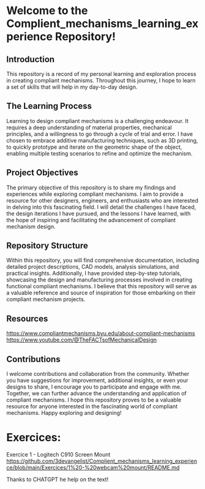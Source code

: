 # Welcome to the Complient_mechanisms_learning_experience  Repository!


## Introduction
This repository is a record of my personal learning and exploration process in creating compliant mechanisms. Throughout this journey, I hope to learn a set of skills that will help in my day-to-day design.

## The Learning Process
Learning to design compliant mechanisms is a challenging endeavour. It requires a deep understanding of material properties, mechanical principles, and a willingness to go through a cycle of trial and error. I have chosen to embrace additive manufacturing techniques, such as 3D printing, to quickly prototype and iterate on the geometric shape of the object, enabling multiple testing scenarios to refine and optimize the mechanism.

## Project Objectives
The primary objective of this repository is to share my findings and experiences while exploring compliant mechanisms. I aim to provide a resource for other designers, engineers, and enthusiasts who are interested in delving into this fascinating field. I will detail the challenges I have faced, the design iterations I have pursued, and the lessons I have learned, with the hope of inspiring and facilitating the advancement of compliant mechanism design.

## Repository Structure
Within this repository, you will find comprehensive documentation, including detailed project descriptions, CAD models, analysis simulations, and practical insights. Additionally, I have provided step-by-step tutorials, showcasing the design and manufacturing processes involved in creating functional compliant mechanisms. I believe that this repository will serve as a valuable reference and source of inspiration for those embarking on their compliant mechanism projects.

## Resources
https://www.compliantmechanisms.byu.edu/about-compliant-mechanisms
https://www.youtube.com/@TheFACTsofMechanicalDesign

## Contributions
I welcome contributions and collaboration from the community. Whether you have suggestions for improvement, additional insights, or even your designs to share, I encourage you to participate and engage with me. Together, we can further advance the understanding and application of compliant mechanisms.
I hope this repository proves to be a valuable resource for anyone interested in the fascinating world of compliant mechanisms. Happy exploring and designing!

# Exercices:

Exercice 1  - Logitech C910 Screen Mount
https://github.com/3devangelist/Complient_mechanisms_learning_experience/blob/main/Exercices/1%20-%20webcam%20mount/README.md



Thanks to CHATGPT he help on the text!
